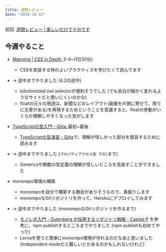 ```yaml
---
title: 週間レビュー
date: "2019-10-13"
---
```


前回: [週間レビュー | 楽しいだけで十分です](https://yinm.info/20191006/)

## 今週やること

- [Manning | CSS in Depth](https://www.manning.com/books/css-in-depth)_3-4~(1日30分)
  - CSSを実装する時のよいプラクティスを学びたくて読んでます
- -> 途中までやりました (4.2の途中)
  - lobotomized owl selectorが便利そうでした (でも余白が細かく変わるようなサイトだと使いにくいのかな)
  - floatの元々の用途は、新聞などのレイアウト(画像を片側に寄せて、周りに文章がある)を再現するためということを意識すると、floatの挙動がいくらか理解しやすくなった気がします

- [TypeScriptの型入門 - Qiita](https://qiita.com/uhyo/items/e2fdef2d3236b9bfe74a)_最初~最後
  - [TypeScriptの型演習 - Qiita](https://qiita.com/uhyo/items/e4f54ef3b87afdd65546)で、理解が怪しかった部分を復習するために読みます
- -> 途中までやりました (`プロパティアクセス型 T[K]`まで)
  - Genericsや関数の型定義の理解が怪しいところを見直すことができました

- monorepo環境の構築
  - monorepoを自分で構築する機会がありそうなので、素振りします
  - monorepoなGitリポジトリを作って、Herokuにデプロイしてみます
- -> 途中までやりました (monorepoなGitリポジトリを作るまで)
  - [モノレポ入門 - Gutenberg が採用するリポジトリ戦略 - Capital P](https://capitalp.jp/2019/02/19/%E3%83%A2%E3%83%8E%E3%83%AC%E3%83%9D%E5%85%A5%E9%96%80-gutenberg-%E3%81%8C%E6%8E%A1%E7%94%A8%E3%81%99%E3%82%8B%E3%83%AA%E3%83%9D%E3%82%B8%E3%83%88%E3%83%AA%E6%88%A6%E7%95%A5/) を参考に、npm publishするところまでやりました (npm publishも初めてやった)
  - Lernaを使うと簡単にmonorepo環境が作れるのだなあと思いました (Independent modeだと難しいとかあるのかもしれないけれど)
